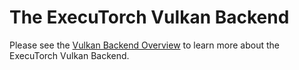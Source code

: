 # The ExecuTorch Vulkan Backend

Please see the [Vulkan Backend Overview](../../docs/source/backends/vulkan/vulkan-overview.md)
to learn more about the ExecuTorch Vulkan Backend.
